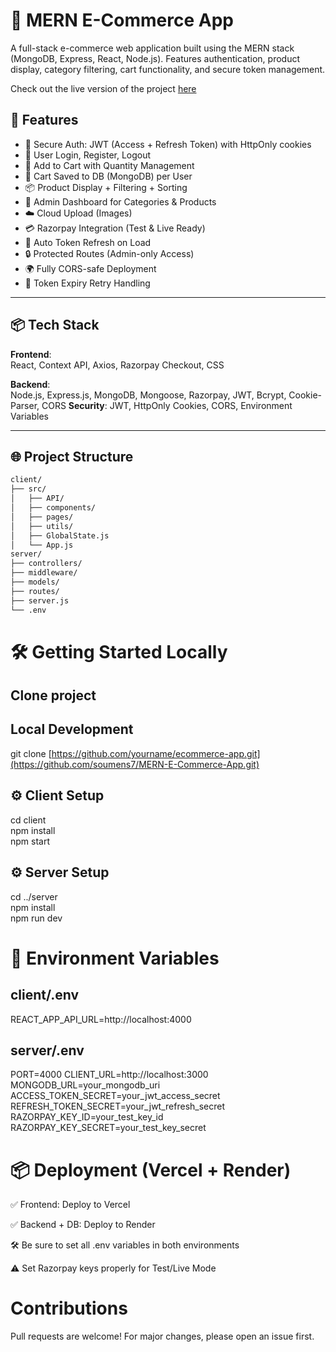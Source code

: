# 🛒 MERN E-Commerce App

A full-stack e-commerce web application built using the MERN stack (MongoDB, Express, React, Node.js). Features authentication, product display, category filtering, cart functionality, and secure token management.

Check out the live version of the project [here](https://mern-e-commerce-app-tau.vercel.app/)


## 🚀 Features

- 🔐 Secure Auth: JWT (Access + Refresh Token) with HttpOnly cookies
- 👤 User Login, Register, Logout
- 🛒 Add to Cart with Quantity Management
- 💾 Cart Saved to DB (MongoDB) per User
- 📦 Product Display + Filtering + Sorting
- 📁 Admin Dashboard for Categories & Products
- ☁️ Cloud Upload (Images)
- 💳 Razorpay Integration (Test & Live Ready)
- 🔄 Auto Token Refresh on Load
- 🔒 Protected Routes (Admin-only Access)
- 🌍 Fully CORS-safe Deployment
- 🧪 Token Expiry Retry Handling

---

## 📦 Tech Stack

**Frontend**:  
React, Context API, Axios, Razorpay Checkout, CSS  

**Backend**:  
Node.js, Express.js, MongoDB, Mongoose, Razorpay, JWT, Bcrypt, Cookie-Parser, CORS 
**Security**: JWT, HttpOnly Cookies, CORS, Environment Variables

---

## 🌐 Project Structure

```txt
client/
├── src/
│   ├── API/
│   ├── components/
│   ├── pages/
│   ├── utils/
│   ├── GlobalState.js
│   └── App.js
server/
├── controllers/
├── middleware/
├── models/
├── routes/
├── server.js
└── .env
```
# 🛠️ Getting Started Locally
## Clone project

## Local Development
git clone [https://github.com/yourname/ecommerce-app.git](https://github.com/soumens7/MERN-E-Commerce-App.git)

## ⚙️ Client Setup
cd client  
npm install  
npm start 

## ⚙️ Server Setup
cd ../server  
npm install  
npm run dev  

# 🔐 Environment Variables
## client/.env
REACT_APP_API_URL=http://localhost:4000

## server/.env
PORT=4000
CLIENT_URL=http://localhost:3000
MONGODB_URL=your_mongodb_uri
ACCESS_TOKEN_SECRET=your_jwt_access_secret
REFRESH_TOKEN_SECRET=your_jwt_refresh_secret
RAZORPAY_KEY_ID=your_test_key_id
RAZORPAY_KEY_SECRET=your_test_key_secret

#  📦 Deployment (Vercel + Render)
✅ Frontend: Deploy to Vercel

✅ Backend + DB: Deploy to Render

🛠️ Be sure to set all .env variables in both environments

⚠️ Set Razorpay keys properly for Test/Live Mode

# Contributions
Pull requests are welcome! For major changes, please open an issue first.
